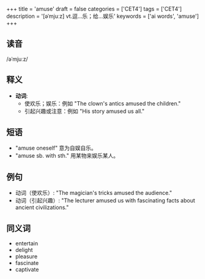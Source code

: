 +++
title = 'amuse'
draft = false
categories = ['CET4']
tags = ['CET4']
description = '[əˈmjuːz] vt.逗…乐；给…娱乐'
keywords = ['ai words', 'amuse']
+++

## 读音
/əˈmjuːz/

## 释义
- **动词**:
  - 使欢乐；娱乐：例如 "The clown's antics amused the children."
  - 引起兴趣或注意：例如 "His story amused us all."

## 短语
- "amuse oneself" 意为自娱自乐。
- "amuse sb. with sth." 用某物来娱乐某人。

## 例句
- 动词（使欢乐）: "The magician's tricks amused the audience."
- 动词（引起兴趣）: "The lecturer amused us with fascinating facts about ancient civilizations."

## 同义词
- entertain
- delight
- pleasure
- fascinate
- captivate
